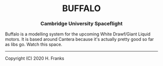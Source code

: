 <p align="center">
	<h1 align="center">BUFFALO</h1>
	<h3 align="center">Cambridge University Spaceflight</h3>
</p>

Buffalo is a modelling system for the upcoming White Drawf/Giant Liquid motors.
It is based around Cantera because it's actually pretty good so far as libs go.
Watch this space.

---
Copyright (C) 2020 H. Franks
